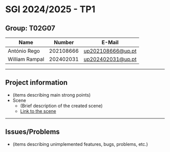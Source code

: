 # SGI 2024/2025 - TP1

## Group: T02G07

| Name             | Number    | E-Mail             |
| ---------------- | --------- | ------------------ |
| António Rego         | 202108666 | up202108666@up.pt                |
| William Rampal         | 202402031 | up202402031@up.pt                |

----
## Project information

- (items describing main strong points)
- Scene
  - (Brief description of the created scene)
  - [Link to the scene](https://gitlab.up.pt/meic-sgi/sgi-2024-2025/t02/sgi-t02-g07/-/blob/bbc554fc00dba6f92a371d72f94f3ef451fa6929/tp1/index.html)
----
## Issues/Problems

- (items describing unimplemented features, bugs, problems, etc.)